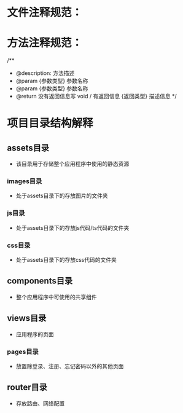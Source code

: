 # 文件注释规范：
<!--
 * @FileDescription: 该文件的描述信息
 * @Author: 作者信息
 * @Date: 文件创建时间
 * @LastEditors: 最后更新作者
 * @LastEditTime: 最后更新时间
-->

# 方法注释规范：
 /**
  * @description: 方法描述
  * @param {参数类型} 参数名称
  * @param {参数类型} 参数名称
  * @return 没有返回信息写 void / 有返回信息 {返回类型} 描述信息
*/

# 项目目录结构解释
## assets目录
- 该目录用于存储整个应用程序中使用的静态资源
### images目录
- 处于assets目录下的存放图片的文件夹
### js目录
- 处于assets目录下的存放js代码/ts代码的文件夹
### css目录
- 处于assets目录下的存放css代码的文件夹
## components目录
- 整个应用程序中可使用的共享组件
## views目录
- 应用程序的页面
### pages目录
- 放置除登录、注册、忘记密码以外的其他页面
## router目录
- 存放路由、网络配置
